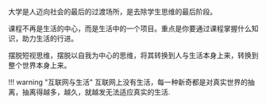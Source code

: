 大学是人迈向社会的最后的过渡场所，是去除学生思维的最后阶段。

课程不再是生活的中心，而是生活中的一个项目。重点是你要通过课程掌握什么知识，助力生活的行进。

摆脱短视思维，摆脱以自我为中心的思维，将其转换到人与生活本身上来，转换到整个世界本身上来。

!!! warning "互联网与生活"
    互联网上没有生活，每一种新奇都是对真实世界的抽离，抽离得越多，越久，就越发无法适应真实的生活.